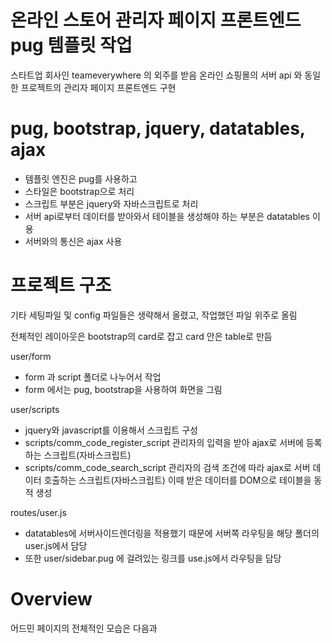 # 온라인 스토어 관리자 페이지 프론트엔드 pug 템플릿 작업

스타트업 회사인 teameverywhere 의 외주를 받음
온라인 쇼핑몰의 서버 api 와 동일한 프로젝트의 관리자 페이지 프론트엔드 구현

# pug, bootstrap, jquery, datatables, ajax

+ 템플릿 엔진은 pug를 사용하고
+ 스타일은 bootstrap으로 처리
+ 스크립트 부분은 jquery와 자바스크립트로 처리
+ 서버 api로부터 데이터를 받아와서 테이블을 생성해야 하는 부분은 datatables 이용
+ 서버와의 통신은 ajax 사용

# 프로젝트 구조

기타 세팅파일 및 config 파일들은 생략해서 올렸고, 작업했던 파일 위주로 올림

전체적인 레이아웃은 bootstrap의 card로 잡고 card 안은 table로 만듬

user/form

+ form 과 script 폴더로 나누어서 작업
+ form 에서는 pug, bootstrap을 사용하여 화면을 그림

user/scripts

+ jquery와 javascript를 이용해서 스크립트 구성
+ scripts/comm_code_register_script 관리자의 입력을 받아 ajax로 서버에 등록하는 스크립트(자바스크립트)
+ scripts/comm_code_search_script 관리자의 검색 조건에 따라 ajax로 서버 데이터 호출하는 스크립트(자바스크립트)
  이때 받은 데이터를 DOM으로 테이블을 동적 생성
  
routes/user.js

+ datatables에 서버사이드렌더링을 적용했기 때문에 서버쪽 라우팅을 해당 폴더의 user.js에서 담당
+ 또한 user/sidebar.pug 에 걸려있는 링크를 use.js에서 라우팅을 담당
  
# Overview

어드민 페이지의 전체적인 모습은 다음과 
